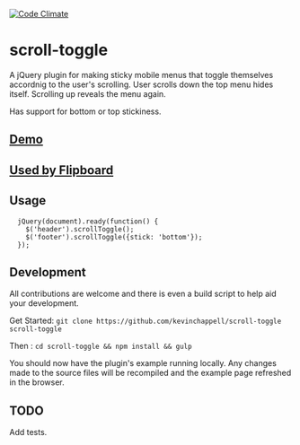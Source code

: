 [![Code Climate](https://codeclimate.com/github/kevinchappell/scroll-toggle/badges/gpa.svg)](https://codeclimate.com/github/kevinchappell/scroll-toggle)
# scroll-toggle #

A jQuery plugin for making sticky mobile menus that toggle themselves accordnig to the user's scrolling. User scrolls down the top menu hides itself. Scrolling up reveals the menu again.

Has support for bottom or top stickiness.

## [Demo](http://kevinchappell.github.io/scroll-toggle/)
## [Used by Flipboard](https://about.flipboard.com/)

## Usage
```
  jQuery(document).ready(function() {
    $('header').scrollToggle();
    $('footer').scrollToggle({stick: 'bottom'});
  });
```

## Development
All contributions are welcome and there is even a build script to help aid your development.

Get Started: ```git clone https://github.com/kevinchappell/scroll-toggle scroll-toggle```

Then :
```cd scroll-toggle && npm install && gulp```

You should now have the plugin's example running locally. Any changes made to the source files will be recompiled and the example page refreshed in the browser.

## TODO
Add tests.
